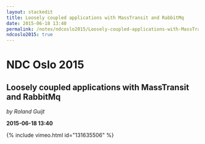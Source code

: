 ```yaml
---
layout: stackedit
title: Loosely coupled applications with MassTransit and RabbitMq
date: 2015-06-18 13:40
permalink: /notes/ndcoslo2015/Loosely-coupled-applications-with-MassTransit-and-RabbitMq.html
ndcoslo2015: true
---
```


# NDC Oslo 2015

## Loosely coupled applications with MassTransit and RabbitMq
*by Roland Guijt*

**2015-06-18 13:40**

{% include vimeo.html id="131635506" %}
